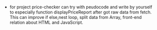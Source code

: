 -   for project price-checker can try with peudocode and write by yourself to especially function displayPriceReport after got raw data from fetch. This can improve if else,nest loop, split data from Array, front-end relation about HTML and JavaScript.

